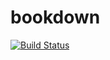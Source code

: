 # bookdown

[![Build Status](https://travis-ci.org/rstudio/bookdown.svg)](https://travis-ci.org/rstudio/bookdown)
